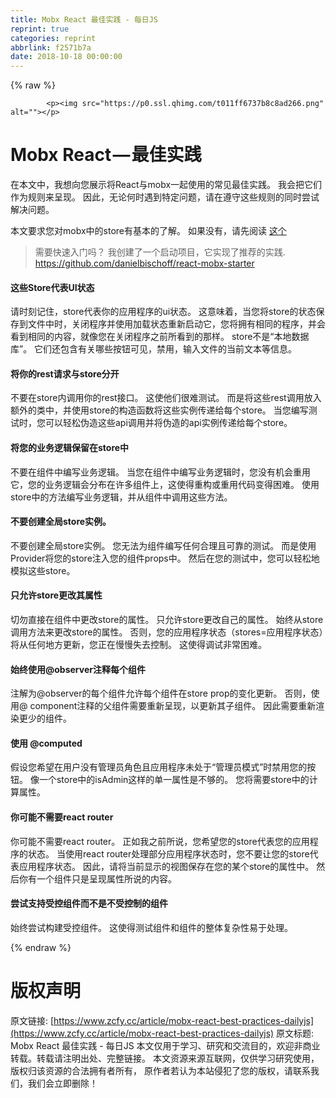 ```yaml
---
title: Mobx React 最佳实践 - 每日JS
reprint: true
categories: reprint
abbrlink: f2571b7a
date: 2018-10-18 00:00:00
---
```


{% raw %}

            <p><img src="https://p0.ssl.qhimg.com/t011ff6737b8c8ad266.png" alt=""></p>
<h1>Mobx React — 最佳实践</h1>
<p>在本文中，我想向您展示将React与mobx一起使用的常见最佳实践。 我会把它们作为规则来呈现。 因此，无论何时遇到特定问题，请在遵守这些规则的同时尝试解决问题。</p>
<p>本文要求您对mobx中的store有基本的了解。 如果没有，请先阅读 <a href="https://mobx.js.org/best/store.html">这个</a> </p>
<blockquote>
<p>需要快速入门吗？ 我创建了一个启动项目，它实现了推荐的实践. <a href="https://github.com/danielbischoff/react-mobx-starter">https://github.com/danielbischoff/react-mobx-starter</a></p>
</blockquote>
<h4>这些Store代表UI状态</h4>
<p>请时刻记住，store代表你的应用程序的ui状态。 这意味着，当您将store的状态保存到文件中时，关闭程序并使用加载状态重新启动它，您将拥有相同的程序，并会看到相同的内容，就像您在关闭程序之前所看到的那样。 store不是“本地数据库”。 它们还包含有关哪些按钮可见，禁用，输入文件的当前文本等信息。</p>
<h4>将你的rest请求与store分开</h4>
<p>不要在store内调用你的rest接口。 这使他们很难测试。 而是将这些rest调用放入额外的类中，并使用store的构造函数将这些实例传递给每个store。 当您编写测试时，您可以轻松伪造这些api调用并将伪造的api实例传递给每个store。</p>
<h4>将您的业务逻辑保留在store中</h4>
<p>不要在组件中编写业务逻辑。 当您在组件中编写业务逻辑时，您没有机会重用它，您的业务逻辑会分布在许多组件上，这使得重构或重用代码变得困难。 使用store中的方法编写业务逻辑，并从组件中调用这些方法。</p>
<h4>不要创建全局store实例。</h4>
<p>不要创建全局store实例。 您无法为组件编写任何合理且可靠的测试。 而是使用Provider将您的store注入您的组件props中。 然后在您的测试中，您可以轻松地模拟这些store。</p>
<h4>只允许store更改其属性</h4>
<p>切勿直接在组件中更改store的属性。 只允许store更改自己的属性。 始终从store调用方法来更改store的属性。 否则，您的应用程序状态（stores=应用程序状态）将从任何地方更新，您正在慢慢失去控制。 这使得调试非常困难。</p>
<h4>始终使用@observer注释每个组件</h4>
<p>注解为@observer的每个组件允许每个组件在store prop的变化更新。 否则，使用@ component注释的父组件需要重新呈现，以更新其子组件。 因此需要重新渲染更少的组件。</p>
<h4>使用 @computed</h4>
<p>假设您希望在用户没有管理员角色且应用程序未处于“管理员模式”时禁用您的按钮。 像一个store中的isAdmin这样的单一属性是不够的。 您将需要store中的计算属性。</p>
<h4>你可能不需要react router</h4>
<p>你可能不需要react router。 正如我之前所说，您希望您的store代表您的应用程序的状态。 当使用react router处理部分应用程序状态时，您不要让您的store代表应用程序状态。 因此，请将当前显示的视图保存在您的某个store的属性中。 然后你有一个组件只是呈现属性所说的内容。</p>
<h4>尝试支持受控组件而不是不受控制的组件</h4>
<p>始终尝试构建受控组件。 这使得测试组件和组件的整体复杂性易于处理。</p>

          
{% endraw %}

# 版权声明
原文链接: [https://www.zcfy.cc/article/mobx-react-best-practices-dailyjs](https://www.zcfy.cc/article/mobx-react-best-practices-dailyjs)
原文标题: Mobx React 最佳实践 - 每日JS
本文仅用于学习、研究和交流目的，欢迎非商业转载。转载请注明出处、完整链接。
本文资源来源互联网，仅供学习研究使用，版权归该资源的合法拥有者所有，
原作者若认为本站侵犯了您的版权，请联系我们，我们会立即删除！
